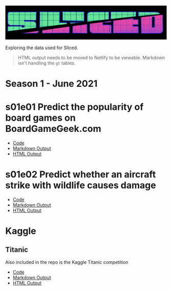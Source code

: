 ![Sliced logo](sliced-header.png)

Exploring the data used for Sliced.


> HTML output needs to be moved to Netlify to be viewable.  Markdown isn't handling the `gt` tables.


# Season 1 - June 2021

# s01e01 Predict the popularity of board games on BoardGameGeek.com

- [Code](s01e01.rmd)
- [Markdown Output](s01e01.md)
- [HTML Output](s01e01.html)

# s01e02 Predict whether an aircraft strike with wildlife causes damage 

- [Code](s01e02.rmd)
- [Markdown Output](s01e02.md)
- [HTML Output](s01e02.html)


# Kaggle

## Titanic

Also included in the repo is the Kaggle Titanic competition

- [Code](titanic.rmd)
- [Markdown Output](titanic.md)
- [HTML Output](titanic.html)